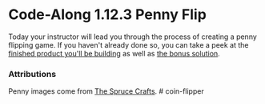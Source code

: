 # Code-Along 1.12.3 Penny Flip

Today your instructor will lead you through the process of creating a penny flipping game. If you haven't already done so, you can take a peek at the [finished product you'll be building](https://hackerusa-ce.github.io/code-along-1.12.3-penny-flip/) as well as [the bonus solution](https://hackerusa-ce.github.io/code-along-1.12.3-penny-flip/bonus.html).

### Attributions

Penny images come from [The Spruce Crafts](https://www.thesprucecrafts.com/describe-coins-to-collectors-768487). # coin-flipper
